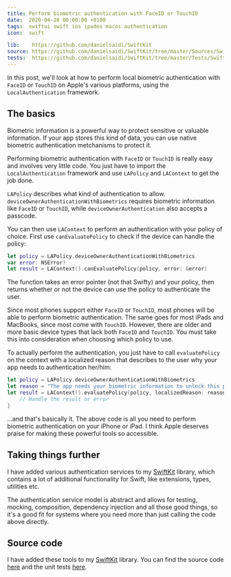 ```yaml
---
title: Perform biometric authentication with FaceID or TouchID
date:  2020-04-28 00:00:00 +0100
tags:  swiftui swift ios ipados macos authentication
icon:  swift

lib:    https://github.com/danielsaidi/SwiftKit
source: https://github.com/danielsaidi/SwiftKit/tree/master/Sources/SwiftKit/Authentication
tests:  https://github.com/danielsaidi/SwiftKit/tree/master/Tests/SwiftKitTests/Authentication
---
```


In this post, we'll look at how to perform local biometric authentication with `FaceID` or `TouchID` on Apple's various platforms, using the `LocalAuthentication` framework.


## The basics

Biometric information is a powerful way to protect sensitive or valuable information. If your app stores this kind of data, you can use native biometric authentication metchanisms to protect it.

Performing biometric authentication with `FaceID` or `TouchID` is really easy and involves very little code. You just have to import the `LocalAuthentication` framework and use `LAPolicy` and `LAContext` to get the job done.

`LAPolicy` describes what kind of authentication to allow. `deviceOwnerAuthenticationWithBiometrics` requires biometric information like `FaceID` or `TouchID`, while `deviceOwnerAuthentication` also accepts a passcode.

You can then use `LAContext` to perform an authentication with your policy of choice. First use `canEvaluatePolicy` to check if the device can handle the policy:

```swift
let policy = LAPolicy.deviceOwnerAuthenticationWithBiometrics
var error: NSError?
let result = LAContext().canEvaluatePolicy(policy, error: &error)
```

The function takes an error pointer (not that Swifty) and your policy, then returns whether or not the device can use the policy to authenticate the user.

Since most phones support either `FaceID` or `TouchID`, most phones will be able to perform biometric authentication. The same goes for most iPads and MacBooks, since most come with `TouchID`. However, there are older and more basic device types that lack both `FaceID` and `TouchID`. You must take this into consideration when choosing which policy to use.

To actually perform the authentication, you just have to call `evaluatePolicy` on the context with a localized reason that describes to the user why your app needs to authentication her/him:

```swift
let policy = LAPolicy.deviceOwnerAuthenticationWithBiometrics
let reason = "The app needs your biometric information to unlock this part of the app"
let result = LAContext().evaluatePolicy(policy, localizedReason: reason) { result, error in
    // Handle the result or error
}
```

...and that's basically it. The above code is all you need to perform biometric authentication on your iPhone or iPad. I think Apple deserves praise for making these powerful tools so accessible.


## Taking things further

I have added various authentication services to my [SwiftKit]({{page.lib}}) library, which contains a lot of additional functionality for Swift, like extensions, types, utilities etc.

The authentication service model is abstract and allows for testing, mocking, composition, dependency injection and all those good things, so it's a good fit for systems where you need more than just calling the code above directly.


## Source code

I have added these tools to my [SwiftKit]({{page.lib}}) library. You can find the source code [here]({{page.source}}) and the unit tests [here]({{page.tests}}).